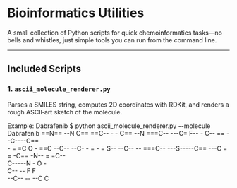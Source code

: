 # Bioinformatics Utilities

A small collection of Python scripts for quick chemoinformatics tasks—no bells and whistles, just simple tools you can run from the command line.

---

## Included Scripts

### 1. `ascii_molecule_renderer.py`

Parses a SMILES string, computes 2D coordinates with RDKit, and renders a rough ASCII‐art sketch of the molecule.

Example: Dabrafenib
$ python ascii_molecule_renderer.py --molecule Dabrafenib
       ==N==     --N
    C==     ==C--
    -          -
    C==      --N
       ===C--           ---C=              F--
          -          C--     ==               --C----C==   
          -          =         =C      O        -       ==C
        --C--     --C-         -        =      -         = 
     S--     --C--    --    ===C--    ---S-----C==    ---C 
      =       =         -C==      -N--    =       =C--     
       C-----N           -                 O       -       
C--   --                 F                         F        
   --C--
   --   --C
  C
